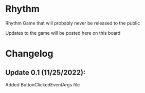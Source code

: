 # Rhythm

Rhythm Game that will probably never be released to the public


Updates to the game will be posted here on this board


# Changelog

## Update 0.1 (11/25/2022):

Added ButtonClickedEventArgs file
